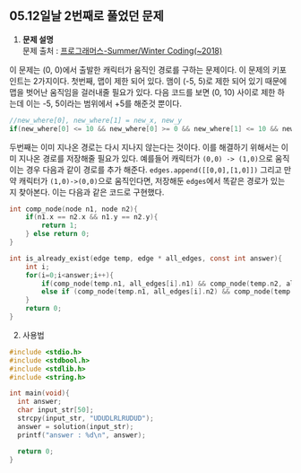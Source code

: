 ## 05.12일날 2번째로 풀었던 문제

1. **문제 설명**  
문제 출처 : [프로그래머스-Summer/Winter Coding(~2018)](https://programmers.co.kr/learn/courses/30/lessons/49994)

이 문제는 (0, 0)에서 출발한 캐릭터가 움직인 경로를 구하는 문제이다. 이 문제의 키포인트는 2가지이다. 첫번째, 맵이 제한 되어 있다. 맴이 (-5, 5)로 제한 되어 있기 때문에 맵을 벗어난 움직임을 걸러내줄 필요가 있다. 다음 코드를 보면 (0, 10) 사이로 제한 하는데 이는 -5, 5이라는 범위에서 +5를 해준것 뿐이다.
```c
//new_where[0], new_where[1] = new_x, new_y
if(new_where[0] <= 10 && new_where[0] >= 0 && new_where[1] <= 10 && new_where[1] >= 0)
```
두번째는 이미 지나온 경로는 다시 지나지 않는다는 것이다. 이를 해결하기 위해서는 이미 지나온 경로를 저장해줄 필요가 있다. 예를들어 캐릭터가 `(0,0) -> (1,0)`으로 움직이는 경우 다음과 같이 경로를 추가 해준다. `edges.append([[0,0],[1,0]])` 그리고 만약 캐릭터가 `(1,0)->(0,0)`으로 움직인다면, 저장해둔 `edges`에서 똑같은 경로가 있는지 찾아본다. 이는 다음과 같은 코드로 구현했다.
```c
int comp_node(node n1, node n2){
    if(n1.x == n2.x && n1.y == n2.y){
        return 1;
    } else return 0;
}

int is_already_exist(edge temp, edge * all_edges, const int answer){
    int i;
    for(i=0;i<answer;i++){
        if(comp_node(temp.n1, all_edges[i].n1) && comp_node(temp.n2, all_edges[i].n2)) return 1;
        else if (comp_node(temp.n1, all_edges[i].n2) && comp_node(temp.n2, all_edges[i].n1)) return 1;
    }
    return 0;
}
```

2. 사용법


```c
#include <stdio.h>
#include <stdbool.h>
#include <stdlib.h>
#include <string.h>

int main(void){
  int answer;
  char input_str[50];
  strcpy(input_str, "UDUDLRLRUDUD");
  answer = solution(input_str);
  printf("answer : %d\n", answer);

  return 0;
}
```

